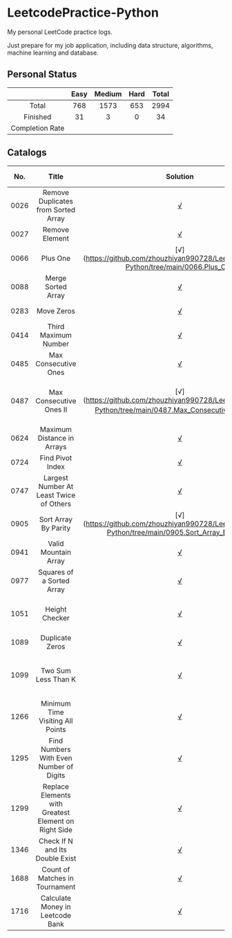 # LeetcodePractice-Python
My personal LeetCode practice logs.

Just prepare for my job application, including data structure, algorithms, machine learning and database.

## Personal Status

|                 | Easy | Medium | Hard | Total |
|:---------------:|:----:|:------:|:----:|:-----:|
|      Total      | 768  |  1573  | 653  | 2994  |
|    Finished     |  31  |   3    |  0   |  34   |
| Completion Rate |      |        |      |       |

## Catalogs
| No.	 |                        Title                         |                                                              	Solution                                                               | Difficulty |                Relevant Knowledge                 |
|:----:|:----------------------------------------------------:|:------------------------------------------------------------------------------------------------------------------------------------:|:----------:|:-------------------------------------------------:|
| 0026 |         Remove Duplicates from Sorted Array          |         [√](https://github.com/zhouzhiyan990728/LeetcodePractice-Python/tree/main/0026.Remove_Duplicates_from_Sorted_Array)          |    Easy    |               Array / Two Pointers                |
| 0027 |                    Remove Element                    |                    [√](https://github.com/zhouzhiyan990728/LeetcodePractice-Python/tree/main/0027.Remove_Element)                    |    Easy    |               Array / Two pointers                |
| 0066 |                       Plus One                       |                       [√](https://github.com/zhouzhiyan990728/LeetcodePractice-Python/tree/main/0066.Plus_One                        |    Easy    |                   Array / Math                    |
| 0088 |                  Merge Sorted Array                  |                  [√](https://github.com/zhouzhiyan990728/LeetcodePractice-Python/tree/main/0088.Merge_Sorted_Array)                  |    Easy    |          Array / Two Pointers / Sorting           |
| 0283 |                      Move Zeros                      |                      [√](https://github.com/zhouzhiyan990728/LeetcodePractice-Python/tree/main/0283.Move_Zeros)                      |    Easy    |               Array / Two pointers                |
| 0414 |                 Third Maximum Number                 |                 [√](https://github.com/zhouzhiyan990728/LeetcodePractice-Python/tree/main/0414.Third_Maximum_Number)                 |    Easy    |                  Array / Sorting                  |
| 0485 |                 Max Consecutive Ones                 |                 [√](https://github.com/zhouzhiyan990728/LeetcodePractice-Python/tree/main/0485.Max_Consecutive_Ones)                 |    Easy    |                       Array                       |
| 0487 |               Max Consecutive Ones II                |               [√](https://github.com/zhouzhiyan990728/LeetcodePractice-Python/tree/main/0487.Max_Consecutive_Ones_II）                |   Medium   |   Array / Dynamic Programming / Sliding Window    |
| 0624 |              Maximum Distance in Arrays              |              [√](https://github.com/zhouzhiyan990728/LeetcodePractice-Python/tree/main/0624.Maximum_Distance_in_Arrays)              |   Medium   |                  Array / Greedy                   |
| 0724 |                   Find Pivot Index                   |                   [√](https://github.com/zhouzhiyan990728/LeetcodePractice-Python/tree/main/0724.Find_Pivot_Index)                   |    Easy    |                Array / Prefix Sum                 |
| 0747 |       Largest Number At Least Twice of Others        |       [√](https://github.com/zhouzhiyan990728/LeetcodePractice-Python/tree/main/0747.Largest_Number_At_Least_Twice_of_Others)        |    Easy    |                  Array / Sorting                  |
| 0905 |                 Sort Array By Parity                 |                 [√](https://github.com/zhouzhiyan990728/LeetcodePractice-Python/tree/main/0905.Sort_Array_By_Parity                  |    Easy    |          Array / Two Pointers / Sorting           |
| 0941 |                 Valid Mountain Array                 |                 [√](https://github.com/zhouzhiyan990728/LeetcodePractice-Python/tree/main/0941.Valid_Mountain_Array)                 |    Easy    |                       Array                       |                      
| 0977 |              Squares of a Sorted Array               |              [√](https://github.com/zhouzhiyan990728/LeetcodePractice-Python/tree/main/0977.Squares_of_a_Sorted_Array)               |    Easy    |          Array / Two Pointers / Sorting           |
| 1051 |                    Height Checker                    |                    [√](https://github.com/zhouzhiyan990728/LeetcodePractice-Python/tree/main/1051.Height_Checker)                    |    Easy    |          Array / Sorting / Counting Sort          |
| 1089 |                   Duplicate Zeros                    |                   [√](https://github.com/zhouzhiyan990728/LeetcodePractice-Python/tree/main/1089.Duplicate_Zeros)                    |    Easy    |                Array/Two Pointers                 |
| 1099 |                 Two Sum Less Than K                  |                 [√](https://github.com/zhouzhiyan990728/LeetcodePractice-Python/tree/main/1099.Two_Sum_Less_Than_K)                  |    Easy    | Array / Two Pointers / Binary Searching / Sorting |
| 1266 |           Minimum Time Visiting All Points           |           [√](https://github.com/zhouzhiyan990728/LeetcodePractice-Python/tree/main/1266.Minimum_Time_Visiting_All_Points)           |    Easy    |              Array / Math / Geometry              |
| 1295 |       Find Numbers With Even Number of Digits        |       [√](https://github.com/zhouzhiyan990728/LeetcodePractice-Python/tree/main/1295.Find_Numbers_With_Even_Number_of_Digits)        |    Easy    |                       Array                       |
| 1299 | Replace Elements with Greatest Element on Right Side | [√](https://github.com/zhouzhiyan990728/LeetcodePractice-Python/tree/main/1299.Replace_Elements_with_Greatest_Element_on_Right_Side) |    Easy    |                       Array                       |
| 1346 |           Check If N and Its Double Exist            |           [√](https://github.com/zhouzhiyan990728/LeetcodePractice-Python/tree/main/1346.Check_If_N_and_Its_Double_EXist)            |    Easy    |                Array / Hash Table                 |
| 1688 |            Count of Matches in Tournament            |            [√](https://github.com/zhouzhiyan990728/LeetcodePractice-Python/tree/main/1688.Count_of_Maches_in_Tournament)             |    Easy    |                 Math / Simulation                 |
| 1716 |           Calculate Money in Leetcode Bank           |          [√](https://github.com/zhouzhiyan990728/LeetcodePractice-Python/tree/main/1716.Calculate_Money_in_Leetcode_Banck)           |    Easy    |                       Math                        |